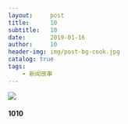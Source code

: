 ```yaml
---
layout:     post
title:      10
subtitle:   10
date:       2019-01-16
author:     10
header-img: img/post-bg-cook.jpg
catalog: true
tags:
    - 新闻故事
---
```


![]({{site.baseurl}}/img/logo.png)

#### 1010

